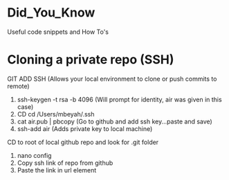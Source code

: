 # Did_You_Know
Useful code snippets and How To's

# Cloning a private repo (SSH)
GIT ADD SSH (Allows your local environment to clone or push commits to remote)
1. ssh-keygen -t rsa -b 4096  (Will prompt for identity, air was given in this case)
2. CD cd /Users/mbeyah/.ssh
3. cat air.pub | pbcopy      (Go to github and add ssh key...paste and save)
4. ssh-add air   (Adds private key to local machine)

CD to root of local github repo and look for .git folder
1. nano config
2. Copy ssh link of repo from github
3. Paste the link in url element
